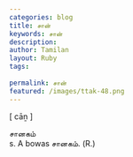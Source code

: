 ```yaml
---
categories: blog
title: சான்
keywords: சான்
description: 
author: Tamilan
layout: Ruby
tags: 
 
permalink: சான்
featured: /images/ttak-48.png
---
```

  
[ cāṉ ]  
  
சானகம்  
s. A bowas சானகம். (R.)